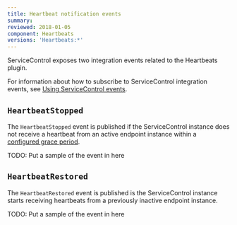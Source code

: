 ```yaml
---
title: Heartbeat notification events
summary: 
reviewed: 2018-01-05
component: Heartbeats
versions: 'Heartbeats:*'
---
```


ServiceControl exposes two integration events related to the Heartbeats plugin.

For information about how to subscribe to ServiceControl integration events, see [Using ServiceControl events](/servicecontrol/contracts.md).


## `HeartbeatStopped`

The `HeartbeatStopped` event is published if the ServiceControl instance does not receive a heartbeat from an active endpoint instance within a [configured grace period](/servicecontrol/creating-config-file.md#plugin-specific-servicecontrolheartbeatgraceperiod).

TODO: Put a sample of the event in here


## `HeartbeatRestored`

The `HeartbeatRestored` event is published is the ServiceControl instance starts receiving heartbeats from a previously inactive endpoint instance.

TODO: Put a sample of the event in here